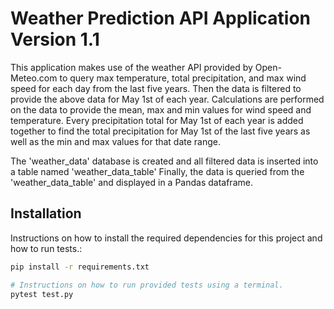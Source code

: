 # Weather Prediction API Application Version 1.1

This application makes use of the weather API provided by Open-Meteo.com 
to query max temperature, total precipitation, and max wind speed for each day from the last five years. 
Then the data is filtered to provide the above data for May 1st of each year.
Calculations are performed on the data to provide the mean, max and min values for wind speed and temperature.
Every precipitation total for May 1st of each year is added together to find the total precipitation 
for May 1st of the last five years as well as the min and max values for that date range.

The 'weather_data' database is created and all filtered data is inserted into a table named 'weather_data_table'
Finally, the data is queried from the 'weather_data_table' and displayed in a Pandas dataframe.


## Installation

Instructions on how to install the required dependencies for this project and how to run tests.:

```bash
pip install -r requirements.txt

# Instructions on how to run provided tests using a terminal.
pytest test.py